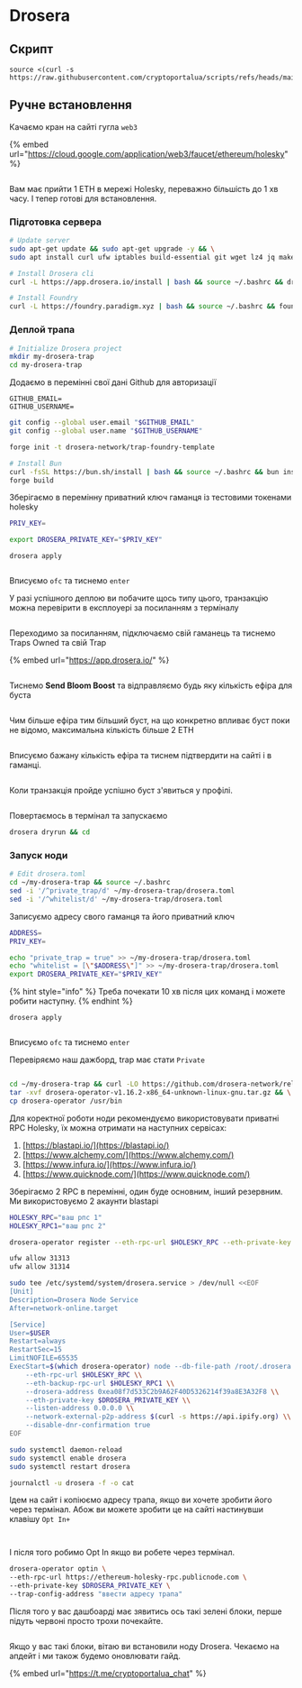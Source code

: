 # Drosera

## Скрипт

```
source <(curl -s https://raw.githubusercontent.com/cryptoportalua/scripts/refs/heads/main/drosera)
```

## Ручне встановлення

Качаємо кран на сайті гугла `web3`

{% embed url="https://cloud.google.com/application/web3/faucet/ethereum/holesky" %}

<figure><img src="../.gitbook/assets/Знімок екрана 2025-04-17 о 09.57.40.png" alt=""><figcaption></figcaption></figure>

Вам має прийти 1 ETH в мережі Holesky, переважно більшість до 1 хв часу. І тепер готові для встановлення.

### Підготовка сервера

```bash
# Update server
sudo apt-get update && sudo apt-get upgrade -y && \
sudo apt install curl ufw iptables build-essential git wget lz4 jq make gcc nano automake autoconf tmux htop nvme-cli libgbm1 pkg-config libssl-dev libleveldb-dev tar clang bsdmainutils ncdu unzip libleveldb-dev -y
```

```bash
# Install Drosera cli
curl -L https://app.drosera.io/install | bash && source ~/.bashrc && droseraup
```

```bash
# Install Foundry
curl -L https://foundry.paradigm.xyz | bash && source ~/.bashrc && foundryup
```

### Деплой трапа

```bash
# Initialize Drosera project
mkdir my-drosera-trap
cd my-drosera-trap
```

Додаємо в перемінні свої дані Github для авторизації

```
GITHUB_EMAIL=
GITHUB_USERNAME=
```

```bash
git config --global user.email "$GITHUB_EMAIL"
git config --global user.name "$GITHUB_USERNAME"
```

```bash
forge init -t drosera-network/trap-foundry-template
```

```bash
# Install Bun
curl -fsSL https://bun.sh/install | bash && source ~/.bashrc && bun install && \
forge build
```

Зберігаємо в перемінну приватний ключ гаманця із тестовими токенами holesky

```bash
PRIV_KEY=
```

```bash
export DROSERA_PRIVATE_KEY="$PRIV_KEY"
```

```
drosera apply
```

<figure><img src="../.gitbook/assets/image (4).png" alt=""><figcaption></figcaption></figure>

Вписуємо `ofc` та тиснемо `enter`

У разі успішного деплою ви побачите щось типу цього, транзакцію можна перевірити в експлоуері за посиланням з терміналу

<figure><img src="../.gitbook/assets/image (5).png" alt=""><figcaption></figcaption></figure>

Переходимо за посиланням, підключаємо свій гаманець та тиснемо Traps Owned та свій Trap

{% embed url="https://app.drosera.io/" %}

<figure><img src="../.gitbook/assets/image (7).png" alt=""><figcaption></figcaption></figure>

Тиснемо **Send Bloom Boost** та відправляємо будь яку кількість ефіра для буста

<figure><img src="../.gitbook/assets/image (9).png" alt=""><figcaption></figcaption></figure>

Чим більше ефіра тим більший буст, на що конкретно впливає буст поки не відомо, максимальна кількість більше 2 ETH

<figure><img src="../.gitbook/assets/image (1).png" alt=""><figcaption></figcaption></figure>

Вписуємо бажану кількість ефіра та тиснем підтвердити на сайті і в гаманці.

<figure><img src="../.gitbook/assets/image (10).png" alt=""><figcaption></figcaption></figure>

Коли транзакція пройде успішно буст з'явиться у профілі.

<figure><img src="../.gitbook/assets/image (11).png" alt=""><figcaption></figcaption></figure>

Повертаємось в термінал та запускаємо

```bash
drosera dryrun && cd
```

### Запуск ноди

```bash
# Edit drosera.toml
cd ~/my-drosera-trap && source ~/.bashrc
sed -i '/^private_trap/d' ~/my-drosera-trap/drosera.toml
sed -i '/^whitelist/d' ~/my-drosera-trap/drosera.toml
```

Записуємо адресу свого гаманця та його приватний ключ

```bash
ADDRESS=
PRIV_KEY=
```

```bash
echo "private_trap = true" >> ~/my-drosera-trap/drosera.toml
echo "whitelist = [\"$ADDRESS\"]" >> ~/my-drosera-trap/drosera.toml
export DROSERA_PRIVATE_KEY="$PRIV_KEY"
```

{% hint style="info" %}
Треба почекати 10 хв після цих команд і можете робити наступну.
{% endhint %}

```
drosera apply
```

<figure><img src="../.gitbook/assets/image (12).png" alt=""><figcaption></figcaption></figure>

Вписуємо `ofc` та тиснемо `enter`

Перевіряємо наш дажборд, trap має стати `Private`

<figure><img src="../.gitbook/assets/image (13).png" alt=""><figcaption></figcaption></figure>

```bash
cd ~/my-drosera-trap && curl -LO https://github.com/drosera-network/releases/releases/download/v1.16.2/drosera-operator-v1.16.2-x86_64-unknown-linux-gnu.tar.gz && \
tar -xvf drosera-operator-v1.16.2-x86_64-unknown-linux-gnu.tar.gz && \
cp drosera-operator /usr/bin
```

Для коректної роботи ноди рекомендуємо використовувати приватні RPC Holesky, їх можна отримати на наступних сервісах:

1. [https://blastapi.io/](https://blastapi.io/)
2. [https://www.alchemy.com/](https://www.alchemy.com/)
3. [https://www.infura.io/](https://www.infura.io/)
4. [https://www.quicknode.com/](https://www.quicknode.com/)

Зберігаємо 2 RPC в перемінні, один буде основним, інший резервним. Ми використовуємо 2 акаунти blastapi

```bash
HOLESKY_RPC="ваш рпс 1"
HOLESKY_RPC1="ваш рпс 2"
```

```bash
drosera-operator register --eth-rpc-url $HOLESKY_RPC --eth-private-key $DROSERA_PRIVATE_KEY
```

```bash
ufw allow 31313
ufw allow 31314
```

```bash
sudo tee /etc/systemd/system/drosera.service > /dev/null <<EOF
[Unit]
Description=Drosera Node Service
After=network-online.target

[Service]
User=$USER
Restart=always
RestartSec=15
LimitNOFILE=65535
ExecStart=$(which drosera-operator) node --db-file-path /root/.drosera.db --network-p2p-port 31313 --server-port 31314 \\
    --eth-rpc-url $HOLESKY_RPC \\
    --eth-backup-rpc-url $HOLESKY_RPC1 \\
    --drosera-address 0xea08f7d533C2b9A62F40D5326214f39a8E3A32F8 \\
    --eth-private-key $DROSERA_PRIVATE_KEY \\
    --listen-address 0.0.0.0 \\
    --network-external-p2p-address $(curl -s https://api.ipify.org) \\
    --disable-dnr-confirmation true
EOF
```

```bash
sudo systemctl daemon-reload
sudo systemctl enable drosera
sudo systemctl restart drosera
```

```bash
journalctl -u drosera -f -o cat
```

Ідем на сайт і копіюємо адресу трапа, якщо ви хочете зробити його через термінал. Абож ви можете зробити це на сайті  настинувши клавішу `Opt In+`

<figure><img src="../.gitbook/assets/Знімок екрана 2025-04-17 о 11.58.18.png" alt=""><figcaption></figcaption></figure>

<figure><img src="../.gitbook/assets/Знімок екрана 2025-04-17 о 11.58.50.png" alt=""><figcaption></figcaption></figure>

І після того робимо Opt In  якщо ви робете через термінал.

```bash
drosera-operator optin \
--eth-rpc-url https://ethereum-holesky-rpc.publicnode.com \
--eth-private-key $DROSERA_PRIVATE_KEY \
--trap-config-address "ввести адресу трапа"
```

Після того у вас дашбоарді має зявитись ось такі зелені блоки, перше підуть червоні просто трохи почекайте.

<figure><img src="../.gitbook/assets/Знімок екрана 2025-04-17 о 12.03.49.png" alt=""><figcaption></figcaption></figure>

Якщо у вас такі блоки, вітаю ви встановили ноду Drosera. Чекаємо на апдейт і ми також будемо оновлювати гайд.

{% embed url="https://t.me/cryptoportalua_chat" %}
